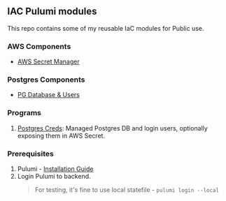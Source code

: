 ## IAC Pulumi modules

This repo contains some of my reusable IaC modules for Public use.

### AWS Components

- [AWS Secret Manager](./components/aws/secret/)

### Postgres Components

- [PG Database & Users](./components/postgres/)

### Programs

1. [Postgres Creds](./programs/db-postgres-creds/): Managed Postgres DB and login users, optionally exposing them in AWS Secret.

### Prerequisites

1. Pulumi - [Installation Guide](https://www.pulumi.com/docs/install/)
2. Login Pulumi to backend.
   > For testing, it's fine to use local statefile - `pulumi login --local`
